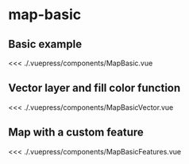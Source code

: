 # map-basic

## Basic example
<example file="MapBasic.vue" />

<<< ./.vuepress/components/MapBasic.vue

## Vector layer and fill color function
<example file="MapBasicVector.vue" />

<<< ./.vuepress/components/MapBasicVector.vue

## Map with a custom feature
<example file="MapBasicFeatures.vue" />

<<< ./.vuepress/components/MapBasicFeatures.vue